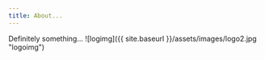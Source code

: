 ```yaml
---
title: About...
---
```


Definitely something...
![logimg]({{ site.baseurl }}/assets/images/logo2.jpg "logoimg")